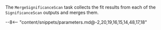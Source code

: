 The `MergeSignificanceScan` task collects the fit results from each of the `SignificanceScan` outputs and merges them.

<div class="dhi_parameter_table">

--8<-- "content/snippets/parameters.md@-2,20,19,16,15,14,48,17,18"

</div>
